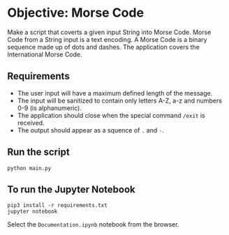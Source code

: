 # Objective: Morse Code

Make a script that coverts a given input String into Morse Code.
Morse Code from a String input is a text encoding.
A Morse Code is a binary sequence made up of dots and dashes.
The application covers the International Morse Code.

## Requirements

- The user input will have a maximum defined length of the message.
- The input will be sanitized to contain only letters A-Z, a-z and numbers 0-9 (is alphanumeric).
- The application should close when the special command `/exit` is received.
- The output should appear as a squence of `.` and `-`.

## Run the script

```
python main.py
```

## To run the Jupyter Notebook

```
pip3 install -r requirements.txt
jupyter notebook
```

Select the `Documentation.ipynb` notebook from the browser.

